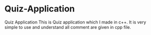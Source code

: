 # Quiz-Application
Quiz Application
This is Quiz application which I made in c++. It is very simple to use and understand all comment are given in cpp file.
